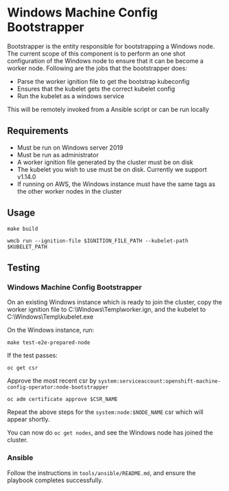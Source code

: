 # Windows Machine Config Bootstrapper

Bootstrapper is the entity responsible for bootstrapping a Windows node. The current scope of this component is to
perform an one shot configuration of the Windows node to ensure that it can be become a worker node. Following are the
jobs that the bootstrapper does:
- Parse the worker ignition file to get the bootstrap kubeconfig
- Ensures that the kubelet gets the correct kubelet config
- Run the kubelet as a windows service

This will be remotely invoked from a Ansible script or can be run locally

## Requirements

- Must be run on Windows server 2019
- Must be run as administrator
- A worker ignition file generated by the cluster must be on disk
- The kubelet you wish to use must be on disk. Currently we support v1.14.0
- If running on AWS, the Windows instance must have the same tags as the other worker nodes in the cluster

## Usage
```
make build
```

```
wmcb run --ignition-file $IGNITION_FILE_PATH --kubelet-path $KUBELET_PATH
```

## Testing

### Windows Machine Config Bootstrapper

On an existing Windows instance which is ready to join the cluster, copy the worker ignition file to C:\Windows\Temp\worker.ign, and the kubelet to C:\Windows\Temp\kubelet.exe

On the Windows instance, run:
```
make test-e2e-prepared-node
```
If the test passes:
```
oc get csr
```
Approve the most recent csr by `system:serviceaccount:openshift-machine-config-operator:node-bootstrapper`
```
oc adm certificate approve $CSR_NAME
```
Repeat the above steps for the `system:node:$NODE_NAME` csr which will appear shortly. 

You can now do `oc get nodes`, and see the Windows node has joined the cluster.

### Ansible

Follow the instructions in `tools/ansible/README.md`, and ensure the playbook completes successfully.
